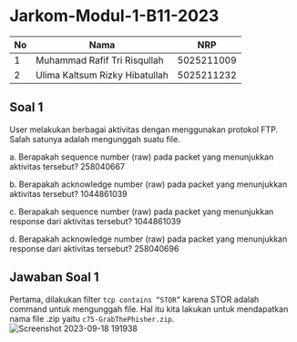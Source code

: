 # Jarkom-Modul-1-B11-2023

| No | Nama | NRP |
| -------- | -------- | -------- |
| 1 | Muhammad Rafif Tri Risqullah | 5025211009 |
| 2 | Ulima Kaltsum Rizky Hibatullah | 5025211232 |

## Soal 1
User melakukan berbagai aktivitas dengan menggunakan protokol FTP. Salah satunya adalah mengunggah suatu file.

a. Berapakah sequence number (raw) pada packet yang menunjukkan aktivitas tersebut? 258040667

b. Berapakah acknowledge number (raw) pada packet yang menunjukkan aktivitas tersebut? 1044861039

c. Berapakah sequence number (raw) pada packet yang menunjukkan response dari aktivitas tersebut? 1044861039

d. Berapakah acknowledge number (raw) pada packet yang menunjukkan response dari aktivitas tersebut? 258040696

## Jawaban Soal 1
Pertama, dilakukan filter `tcp contains “STOR”` karena STOR adalah command untuk mengunggah file. Hal itu kita lakukan untuk mendapatkan nama file .zip yaitu `c75-GrabThePhisher.zip`.
![Screenshot 2023-09-18 191938](https://github.com/ulimakrh/Jarkom-Modul-1-B11-2023/assets/114993076/a3137b20-466d-41eb-970d-6861a98f6c34)
